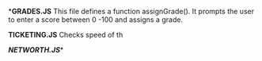 *******GRADES.JS******
This file defines a function assignGrade(). It prompts the user to enter a score between 0 -100 and assigns a grade. 


******TICKETING.JS******
Checks speed of th


*****NETWORTH.JS******